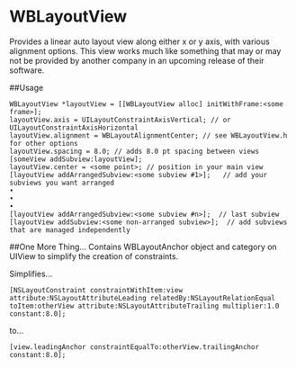 # WBLayoutView
Provides a linear auto layout view along either x or y axis, with various alignment options.
This view works much like something that may or may not be provided by another company in an upcoming
release of their software.

##Usage

    WBLayoutView *layoutView = [[WBLayoutView alloc] initWithFrame:<some frame>];
    layoutView.axis = UILayoutConstraintAxisVertical; // or UILayoutConstraintAxisHorizontal
    layoutView.alignment = WBLayoutAlignmentCenter; // see WBLayoutView.h for other options
    layoutView.spacing = 8.0; // adds 8.0 pt spacing between views
    [someView addSubview:layoutView];
    layoutView.center = <some point>; // position in your main view
    [layoutView addArrangedSubview:<some subview #1>];   // add your subviews you want arranged
    •
    •
    •
    [layoutView addArrangedSubview:<some subview #n>];  // last subview
    [layoutView addSubview:<some non-arranged subview>];  // add subviews that are managed independently
    
##One More Thing...
Contains WBLayoutAnchor object and category on UIView to simplify the creation of constraints.

Simplifies...

    [NSLayoutConstraint constraintWithItem:view attribute:NSLayoutAttributeLeading relatedBy:NSLayoutRelationEqual 
    toItem:otherView attribute:NSLayoutAttributeTrailing multiplier:1.0 constant:8.0];

to...

    [view.leadingAnchor constraintEqualTo:otherView.trailingAnchor constant:8.0];
    

